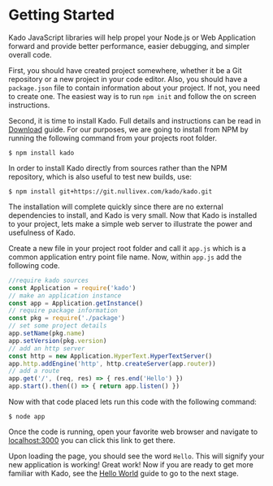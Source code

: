 # Getting Started

Kado JavaScript libraries will help propel your Node.js or Web Application
forward and provide better performance, easier debugging, and simpler overall
code.

First, you should have created project somewhere, whether it be a Git repository
or a new project in your code editor. Also, you should have a `package.json` file
to contain information about your project. If not, you need to create one. The
easiest way is to run `npm init` and follow the on screen instructions.

Second, it is time to install Kado. Full details and instructions can be read in
[Download](../info/Download.md) guide. For our purposes, we are going to install from
NPM by running the following command from your projects root folder.

```
$ npm install kado
```

In order to install Kado directly from sources rather than the NPM repository,
which is also useful to test new builds, use:

```
$ npm install git+https://git.nullivex.com/kado/kado.git
```

The installation will complete quickly since there are no external dependencies
to install, and Kado is very small. Now that Kado is installed to your project,
lets make a simple web server to illustrate the power and usefulness of Kado.

Create a new file in your project root folder and call it `app.js` which is a
common application entry point file name. Now, within `app.js` add the following
code.

```js
//require kado sources
const Application = require('kado')
// make an application instance
const app = Application.getInstance()
// require package information
const pkg = require('./package')
// set some project details
app.setName(pkg.name)
app.setVersion(pkg.version)
// add an http server
const http = new Application.HyperText.HyperTextServer()
app.http.addEngine('http', http.createServer(app.router))
// add a route
app.get('/', (req, res) => { res.end('Hello') })
app.start().then(() => { return app.listen() })
```

Now with that code placed lets run this code with the following command:

```
$ node app
```

Once the code is running, open your favorite web browser and navigate to
[localhost:3000](http://localhost:3000) you can click this link to get there.

Upon loading the page, you should see the word `Hello`. This will signify your
new application is working! Great work! Now if you are ready to get more
familiar with Kado, see the [Hello World](HelloWorld.md) guide
to go to the next stage.
